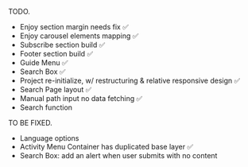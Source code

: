 TODO.
- Enjoy section margin needs fix ✅
- Enjoy carousel elements mapping ✅
- Subscribe section build ✅
- Footer section build ✅
- Guide Menu ✅ 
- Search Box ✅
- Project re-initialize, w/ restructuring & relative responsive design ✅
- Search Page layout ✅
- Manual path input no data fetching ✅
- Search function

TO BE FIXED.
- Language options
- Activity Menu Container has duplicated base layer ✅
- Search Box: add an alert when user submits with no content